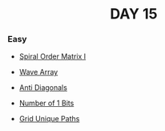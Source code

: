 <h1 align="center"> 
DAY 15
</h1>

### Easy

- [Spiral Order Matrix I](https://github.com/asthakri50/100_DAYS_OF_CODE/blob/main/Day015/1.java)

- [Wave Array](https://github.com/asthakri50/100_DAYS_OF_CODE/blob/main/Day015/2.java)

- [Anti Diagonals](https://github.com/asthakri50/100_DAYS_OF_CODE/blob/main/Day015/3.java)

- [Number of 1 Bits](https://github.com/asthakri50/100_DAYS_OF_CODE/blob/main/Day015/4.java)

- [Grid Unique Paths](https://github.com/asthakri50/100_DAYS_OF_CODE/blob/main/Day015/5.java)
